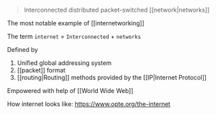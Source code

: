 > Interconnected distributed packet-switched [[network|networks]]

The most notable example of [[internetworking]]

The term `internet` = `Interconnected` + `networks`

Defined by
1. Unified global addressing system
2. [[packet]] format
3. [[routing|Routing]] methods provided by the [[IP|Internet Protocol]]

Empowered with help of [[World Wide Web]]

How internet looks like: https://www.opte.org/the-internet
